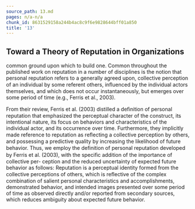 ```yaml
---
source_path: 13.md
pages: n/a-n/a
chunk_id: 8631529158a244b4ac8c9f6e9828644bff01a850
title: '13'
---
```

## Toward a Theory of Reputation in Organizations

common ground upon which to build one. Common throughout the published work on reputation in a number of disciplines is the notion that personal reputation refers to a generally agreed upon, collective perception of an individual by some referent others, inﬂuenced by the individual actors themselves, and which does not occur instantaneously, but emerges over some period of time (e.g., Ferris et al., 2003).

From their review, Ferris et al. (2003) distilled a deﬁnition of personal reputation that emphasized the perceptual character of the construct, its intentional nature, its focus on behaviors and characteristics of the individual actor, and its occurrence over time. Furthermore, they implicitly made reference to reputation as reﬂecting a collective perception by others, and possessing a predictive quality by increasing the likelihood of future behavior. Thus, we employ the deﬁnition of personal reputation developed by Ferris et al. (2003), with the speciﬁc addition of the importance of collective per- ception and the reduced uncertainty of expected future behavior as follows: Reputation is a perceptual identity formed from the collective perceptions of others, which is reﬂective of the complex combination of salient personal characteristics and accomplishments, demonstrated behavior, and intended images presented over some period of time as observed directly and/or reported from secondary sources, which reduces ambiguity about expected future behavior.
